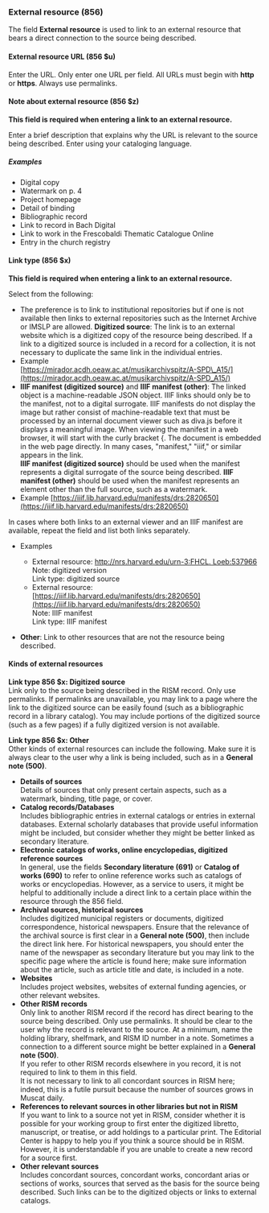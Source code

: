 ### External resource (856)

The field **External resource** is used to link to an external resource that bears a direct connection to the source being described.

#### External resource URL (856 $u)

Enter the URL. Only enter one URL per field. All URLs must begin with **http** or **https**. Always use permalinks.

#### Note about external resource (856 $z)

**This field is required when entering a link to an external resource.**

Enter a brief description that explains why the URL is relevant to the source being described. Enter using your cataloging language.

##### Examples

- Digital copy
- Watermark on p. 4
- Project homepage
- Detail of binding
- Bibliographic record
- Link to record in Bach Digital
- Link to work in the Frescobaldi Thematic Catalogue Online
- Entry in the church registry


#### Link type (856 $x)

**This field is required when entering a link to an external resource.**

Select from the following:

- The preference is to link to institutional repositories but if one is not available then links to external repositories such as the Internet Archive or IMSLP are allowed. **Digitized source**: The link is to an external website which is a digitized copy of the resource being described. If a link to a digitized source is included in a record for a collection, it is not necessary to duplicate the same link in the individual entries.
 - Example  
   [https://mirador.acdh.oeaw.ac.at/musikarchivspitz/A-SPD\_A15/](https://mirador.acdh.oeaw.ac.at/musikarchivspitz/A-SPD_A15/)
- **IIIF manifest (digitized source)** and **IIIF manifest (other)**: The linked object is a machine-readable JSON object. IIIF links should only be to the manifest, not to a digital surrogate. IIIF manifests do not display the image but rather consist of machine-readable text that must be processed by an internal document viewer such as diva.js before it displays a meaningful image. When viewing the manifest in a web browser, it will start with the curly bracket {. The document is embedded in the web page directly. In many cases, "manifest," "iiif," or similar appears in the link.   
  **IIIF manifest (digitized source)** should be used when the manifest represents a digital surrogate of the source being described.  **IIIF manifest (other)** should be used when the manifest represents an element other than the full source, such as a watermark.
 - Example [https://iiif.lib.harvard.edu/manifests/drs:2820650](https://iiif.lib.harvard.edu/manifests/drs:2820650)

 In cases where both links to an external viewer and an IIIF manifest are available, repeat the field and list both links separately.
 - Examples
   - External resource: [http://nrs.harvard.edu/urn-3:FHCL. Loeb:537966](http://nrs.harvard.edu/urn-3:FHCL.Loeb:537966)  
     Note: digitized version  
     Link type: digitized source
   - External resource: [https://iiif.lib.harvard.edu/manifests/drs:2820650](https://iiif.lib.harvard.edu/manifests/drs:2820650)  
     Note: IIIF manifest  
     Link type: IIIF manifest

- **Other**: Link to other resources that are not the resource being described.

#### Kinds of external resources

**Link type 856 $x: Digitized source**  
Link only to the source being described in the RISM record. Only use permalinks. If permalinks are unavailable, you may link to a page where the link to the digitized source can be easily found (such as a bibliographic record in a library catalog). You may include portions of the digitized source (such as a few pages) if a fully digitized version is not available.

**Link type 856 $x: Other**  
Other kinds of external resources can include the following. Make sure it is always clear to the user why a link is being included, such as in a **General note (500)**.

- **Details of sources**  
  Details of sources that only present certain aspects, such as a watermark, binding, title page, or cover.
- **Catalog records/Databases**  
  Includes bibliographic entries in external catalogs or entries in external databases. External scholarly databases that provide useful information might be included, but consider whether they might be better linked as secondary literature.
- **Electronic catalogs of works, online encyclopedias, digitized reference sources**  
  In general, use the fields **Secondary literature (691)** or **Catalog of works (690)** to refer to online reference works such as catalogs of works or encyclopedias. However, as a service to users, it might be helpful to additionally include a direct link to a certain place within the resource through the 856 field.
- **Archival sources, historical sources**  
  Includes digitized municipal registers or documents, digitized correspondence, historical newspapers. Ensure that the relevance of the archival source is first clear in a **General note (500)**, then include the direct link here. For historical newspapers, you should enter the name of the newspaper as secondary literature but you may link to the specific page where the article is found here; make sure information about the article, such as article title and date, is included in a note.
- **Websites**  
  Includes project websites, websites of external funding agencies, or other relevant websites.
- **Other RISM records**  
  Only link to another RISM record if the record has direct bearing to the source being described. Only use permalinks. It should be clear to the user why the record is relevant to the source. At a minimum, name the holding library, shelfmark, and RISM ID number in a note. Sometimes a connection to a different source might be better explained in a **General note (500)**.   
  If you refer to other RISM records elsewhere in you record, it is not required to link to them in this field.  
  It is not necessary to link to all concordant sources in RISM here; indeed, this is a futile pursuit because the number of sources grows in Muscat daily.
- **References to relevant sources in other libraries but not in RISM**  
  If you want to link to a source not yet in RISM, consider whether it is possible for your working group to first enter the digitized libretto, manuscript, or treatise, or add holdings to a particular print. The Editorial Center is happy to help you if you think a source should be in RISM. However, it is understandable if you are unable to create a new record for a source first.
- **Other relevant sources**  
  Includes concordant sources, concordant works, concordant arias or sections of works, sources that served as the basis for the source being described. Such links can be to the digitized objects or links to external catalogs.
